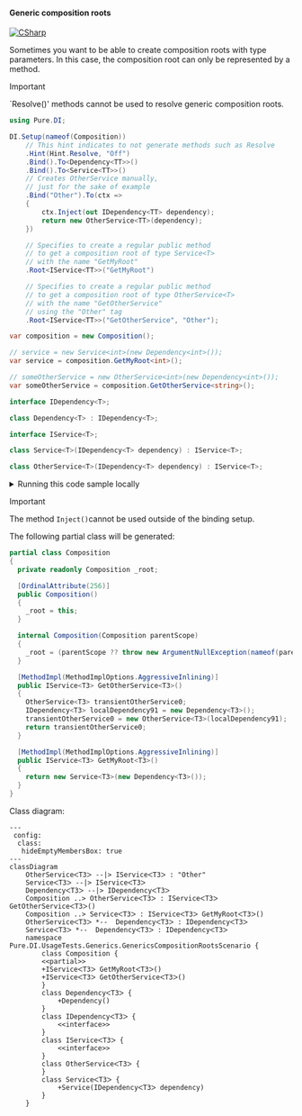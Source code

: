 #### Generic composition roots

[![CSharp](https://img.shields.io/badge/C%23-code-blue.svg)](../tests/Pure.DI.UsageTests/Generics/GenericsCompositionRootsScenario.cs)

Sometimes you want to be able to create composition roots with type parameters. In this case, the composition root can only be represented by a method.
> [!IMPORTANT]
> `Resolve()' methods cannot be used to resolve generic composition roots.


```c#
using Pure.DI;

DI.Setup(nameof(Composition))
    // This hint indicates to not generate methods such as Resolve
    .Hint(Hint.Resolve, "Off")
    .Bind().To<Dependency<TT>>()
    .Bind().To<Service<TT>>()
    // Creates OtherService manually,
    // just for the sake of example
    .Bind("Other").To(ctx =>
    {
        ctx.Inject(out IDependency<TT> dependency);
        return new OtherService<TT>(dependency);
    })

    // Specifies to create a regular public method
    // to get a composition root of type Service<T>
    // with the name "GetMyRoot"
    .Root<IService<TT>>("GetMyRoot")

    // Specifies to create a regular public method
    // to get a composition root of type OtherService<T>
    // with the name "GetOtherService"
    // using the "Other" tag
    .Root<IService<TT>>("GetOtherService", "Other");

var composition = new Composition();

// service = new Service<int>(new Dependency<int>());
var service = composition.GetMyRoot<int>();

// someOtherService = new OtherService<int>(new Dependency<int>());
var someOtherService = composition.GetOtherService<string>();

interface IDependency<T>;

class Dependency<T> : IDependency<T>;

interface IService<T>;

class Service<T>(IDependency<T> dependency) : IService<T>;

class OtherService<T>(IDependency<T> dependency) : IService<T>;
```

<details>
<summary>Running this code sample locally</summary>

- Make sure you have the [.NET SDK 9.0](https://dotnet.microsoft.com/en-us/download/dotnet/9.0) or later is installed
```bash
dotnet --list-sdk
```
- Create a net9.0 (or later) console application
```bash
dotnet new console -n Sample
```
- Add reference to NuGet package
  - [Pure.DI](https://www.nuget.org/packages/Pure.DI)
```bash
dotnet add package Pure.DI
```
- Copy the example code into the _Program.cs_ file

You are ready to run the example 🚀
```bash
dotnet run
```

</details>

> [!IMPORTANT]
> The method `Inject()`cannot be used outside of the binding setup.

The following partial class will be generated:

```c#
partial class Composition
{
  private readonly Composition _root;

  [OrdinalAttribute(256)]
  public Composition()
  {
    _root = this;
  }

  internal Composition(Composition parentScope)
  {
    _root = (parentScope ?? throw new ArgumentNullException(nameof(parentScope)))._root;
  }

  [MethodImpl(MethodImplOptions.AggressiveInlining)]
  public IService<T3> GetOtherService<T3>()
  {
    OtherService<T3> transientOtherService0;
    IDependency<T3> localDependency91 = new Dependency<T3>();
    transientOtherService0 = new OtherService<T3>(localDependency91);
    return transientOtherService0;
  }

  [MethodImpl(MethodImplOptions.AggressiveInlining)]
  public IService<T3> GetMyRoot<T3>()
  {
    return new Service<T3>(new Dependency<T3>());
  }
}
```

Class diagram:

```mermaid
---
 config:
  class:
   hideEmptyMembersBox: true
---
classDiagram
	OtherServiceᐸT3ᐳ --|> IServiceᐸT3ᐳ : "Other" 
	ServiceᐸT3ᐳ --|> IServiceᐸT3ᐳ
	DependencyᐸT3ᐳ --|> IDependencyᐸT3ᐳ
	Composition ..> OtherServiceᐸT3ᐳ : IServiceᐸT3ᐳ GetOtherServiceᐸT3ᐳ()
	Composition ..> ServiceᐸT3ᐳ : IServiceᐸT3ᐳ GetMyRootᐸT3ᐳ()
	OtherServiceᐸT3ᐳ *--  DependencyᐸT3ᐳ : IDependencyᐸT3ᐳ
	ServiceᐸT3ᐳ *--  DependencyᐸT3ᐳ : IDependencyᐸT3ᐳ
	namespace Pure.DI.UsageTests.Generics.GenericsCompositionRootsScenario {
		class Composition {
		<<partial>>
		+IServiceᐸT3ᐳ GetMyRootᐸT3ᐳ()
		+IServiceᐸT3ᐳ GetOtherServiceᐸT3ᐳ()
		}
		class DependencyᐸT3ᐳ {
			+Dependency()
		}
		class IDependencyᐸT3ᐳ {
			<<interface>>
		}
		class IServiceᐸT3ᐳ {
			<<interface>>
		}
		class OtherServiceᐸT3ᐳ {
		}
		class ServiceᐸT3ᐳ {
			+Service(IDependencyᐸT3ᐳ dependency)
		}
	}
```

